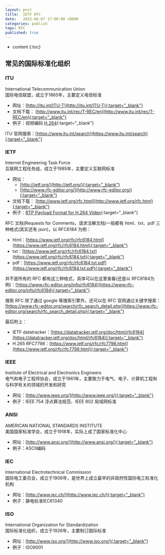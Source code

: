 ```yaml
---
layout: post
title:  IETF RFC
date:   2022-06-07 17:00:00 +0800
categories: publish
tags: RFC
published: true
---
```


* content
{:toc}

## 常见的国际标准化组织

### ITU

International Telecommunication Union<br>
国际电信联盟，成立于1865年，主要定义电信标准
* 网址：[http://itu.int/ITU-T](http://itu.int/ITU-T){:target="_blank"}
* 文档下载： [http://www.itu.int/rec/T-REC/en](http://www.itu.int/rec/T-REC/en){:target="_blank"}
* 例子：视频编码 [H.264](https://www.itu.int/ITU-T/recommendations/rec.aspx?rec=14659&lang=zh){:target="_blank"}

ITU 官网搜索：[https://www.itu.int/search](https://www.itu.int/search){:target="_blank"}

### IETF

Internet Engineering Task Force<br>
互联网工程任务组，成立于1985年，主要定义互联网标准
* 网址：
    * [http://ietf.org/](http://ietf.org/){:target="_blank"}
    * [http://www.rfc-editor.org/](http://www.rfc-editor.org/){:target="_blank"}
* 文档下载： [http://www.ietf.org/rfc.html](http://www.ietf.org/rfc.html){:target="_blank"}
* 例子：[RTP Payload Format for H.264 Video](https://www.ietf.org/rfc/rfc6184.html){:target="_blank"}

RFC 文档(Requests for Comments，请求注解文档)一般都有 html、txt、pdf 三种格式(其实还有 json)，以 RFC6184 为例：
* html：[https://www.ietf.org/rfc/rfc6184.html](https://www.ietf.org/rfc/rfc6184.html){:target="_blank"}
* txt：[https://www.ietf.org/rfc/rfc6184.txt](https://www.ietf.org/rfc/rfc6184.txt){:target="_blank"}
* pdf：[https://www.ietf.org/rfc/rfc6184.txt.pdf](https://www.ietf.org/rfc/rfc6184.txt.pdf){:target="_blank"}
  
并不是所有的 RFC 都有这三种格式，具体可以在这里查看(还是以 RFC6184为例)：[https://www.rfc-editor.org/info/rfc6184](https://www.rfc-editor.org/info/rfc6184){:target="_blank"}
  
搜索 RFC 除了通过 google 等搜索引擎外，还可以在 RFC 官网通过关键字搜索：[https://www.rfc-editor.org/search/rfc_search_detail.php](https://www.rfc-editor.org/search/rfc_search_detail.php){:target="_blank"}
  
最后附上：
* IETF datatracker：[https://datatracker.ietf.org/doc/html/rfc6184](https://datatracker.ietf.org/doc/html/rfc6184){:target="_blank"}
* H.265 RFC7798：[https://www.ietf.org/rfc/rfc7798.html](https://www.ietf.org/rfc/rfc7798.html){:target="_blank"}

### IEEE

Institute of Electrical and Electronics Engineers<br>
电气和电子工程师协会，成立于1961年，主要致力于电气、电子、计算机工程和与科学有关的领域的开发和研究
* 网址：[http://www.ieee.org/](http://www.ieee.org/){:target="_blank"}
* 例子：IEEE 754 浮点算法规范、IEEE 802 局域网标准

### ANSI

AMERICAN NATIONAL STANDARDS INSTITUTE<br>
美国国家标准学会，成立于1918年，实际上成了国家标准化中心
* 网址：[http://www.ansi.org/](http://www.ansi.org/){:target="_blank"}
* 例子：ASCII编码

### IEC

International Electrotechnical Commission<br>
国际电工委员会，成立于1906年，是世界上成立最早的非政府性国际电工标准化机构
* 网址：[http://www.iec.ch/](http://www.iec.ch/){:target="_blank"}
* 例子：静电标准IEC61340

### ISO

International Organization for Standardization<br>
国际标准化组织，成立于1926年，主要制订国际标准
* 网址：[http://www.iso.org/](http://www.iso.org/){:target="_blank"}
* 例子：ISO9001
